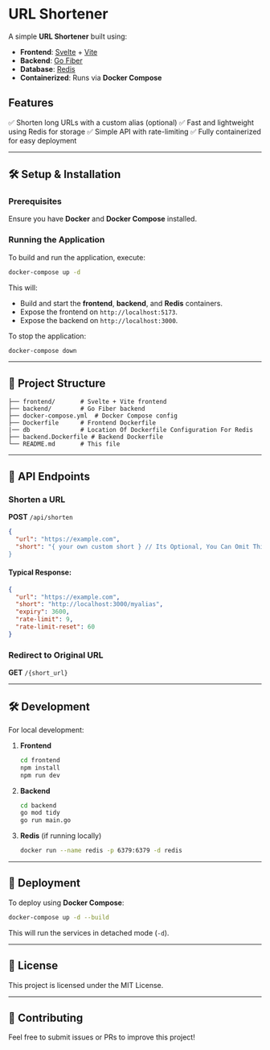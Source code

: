 # URL Shortener

A simple **URL Shortener** built using:
- **Frontend**: [Svelte](https://svelte.dev/) + [Vite](https://vitejs.dev/)
- **Backend**: [Go Fiber](https://gofiber.io/)
- **Database**: [Redis](https://redis.io/)
- **Containerized**: Runs via **Docker Compose**

## Features
✅ Shorten long URLs with a custom alias (optional)
✅ Fast and lightweight using Redis for storage
✅ Simple API with rate-limiting
✅ Fully containerized for easy deployment

---

## 🛠️ Setup & Installation
### **Prerequisites**
Ensure you have **Docker** and **Docker Compose** installed.

### **Running the Application**
To build and run the application, execute:
```bash
docker-compose up -d
```
This will:
- Build and start the **frontend**, **backend**, and **Redis** containers.
- Expose the frontend on `http://localhost:5173`.
- Expose the backend on `http://localhost:3000`.

To stop the application:
```bash
docker-compose down
```

---

## 📂 Project Structure
```
├── frontend/       # Svelte + Vite frontend
├── backend/        # Go Fiber backend
├── docker-compose.yml  # Docker Compose config
├── Dockerfile      # Frontend Dockerfile
|── db              # Location Of Dockerfile Configuration For Redis
├── backend.Dockerfile # Backend Dockerfile
└── README.md       # This file
```

---

## 🔗 API Endpoints
### **Shorten a URL**
**POST** `/api/shorten`
```json
{
  "url": "https://example.com",
  "short": "{ your own custom short } // Its Optional, You Can Omit This
}
```
#### **Typical Response:**
```json
{
  "url": "https://example.com",
  "short": "http://localhost:3000/myalias",
  "expiry": 3600,
  "rate-limit": 9,
  "rate-limit-reset": 60
}
```

### **Redirect to Original URL**
**GET** `/{short_url}`


---

## 🛠️ Development
For local development:
1. **Frontend**
   ```bash
   cd frontend
   npm install
   npm run dev
   ```
2. **Backend**
   ```bash
   cd backend
   go mod tidy
   go run main.go
   ```
3. **Redis** (if running locally)
   ```bash
   docker run --name redis -p 6379:6379 -d redis
   ```

---

## 🚀 Deployment
To deploy using **Docker Compose**:
```bash
docker-compose up -d --build
```
This will run the services in detached mode (`-d`).

---

## 📜 License
This project is licensed under the MIT License.

---

## 🤝 Contributing
Feel free to submit issues or PRs to improve this project!

